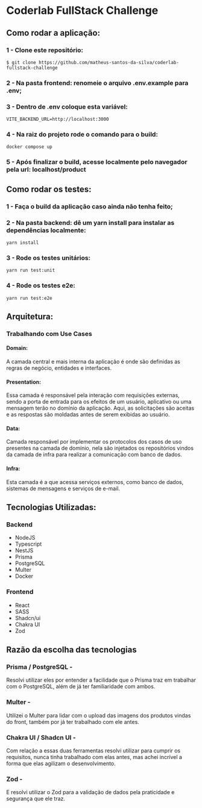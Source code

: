 # Coderlab FullStack Challenge

## Como rodar a aplicação:

### 1 - Clone este repositório:

```
$ git clone https://github.com/matheus-santos-da-silva/coderlab-fullstack-challenge
```

### 2 - Na pasta frontend: renomeie o arquivo .env.example para .env;

### 3 - Dentro de .env coloque esta variável:

```
VITE_BACKEND_URL=http://localhost:3000
```

### 4 - Na raiz do projeto rode o comando para o build:

```
docker compose up
```

### 5 - Após finalizar o build, acesse localmente pelo navegador pela url: localhost/product

## Como rodar os testes:

### 1 - Faça o build da aplicação caso ainda não tenha feito;

### 2 - Na pasta backend: dê um yarn install para instalar as dependências localmente:

```
yarn install
```

### 3 - Rode os testes unitários:

```
yarn run test:unit
```

### 4 - Rode os testes e2e:

```
yarn run test:e2e
```

## Arquitetura:

### Trabalhando com Use Cases

#### **Domain:**

A camada central e mais interna da aplicação é onde são definidas as regras de negócio, entidades e interfaces.

#### **Presentation:**

Essa camada é responsável pela interação com requisições externas, sendo a porta de entrada para os efeitos de um usuário, aplicativo ou uma mensagem terão no domínio da aplicação. Aqui, as solicitações são aceitas e as respostas são moldadas antes de serem exibidas ao usuário.

#### **Data:**

Camada responsável por implementar os protocolos dos casos de uso presentes na camada de domínio, nela são injetados os repositórios vindos da camada de infra para realizar a comunicação com banco de dados.

#### **Infra:**

Esta camada é a que acessa serviços externos, como banco de dados, sistemas de mensagens e serviços de e-mail.

## Tecnologias Utilizadas:

### Backend

- NodeJS
- Typescript
- NestJS
- Prisma
- PostgreSQL
- Multer
- Docker

### Frontend

- React
- SASS
- Shadcn/ui
- Chakra UI
- Zod

## Razão da escolha das tecnologias

### Prisma / PostgreSQL -

Resolvi utilizar eles por entender a facilidade que o Prisma traz em trabalhar com o PostgreSQL, além de já ter familiaridade com ambos.

### Multer -

Utilizei o Multer para lidar com o upload das imagens dos produtos vindas do front, também por já ter trabalhado com ele antes.

### Chakra UI / Shadcn UI -

Com relação a essas duas ferramentas resolvi utilizar para cumprir os requisitos, nunca tinha trabalhado com elas antes, mas achei incrível a forma que elas agilizam o desenvolvimento.

### Zod -

E resolvi utilizar o Zod para a validação de dados pela praticidade e segurança que ele traz.
